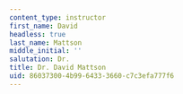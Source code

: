 ```yaml
---
content_type: instructor
first_name: David
headless: true
last_name: Mattson
middle_initial: ''
salutation: Dr.
title: Dr. David Mattson
uid: 86037300-4b99-6433-3660-c7c3efa777f6
---
```

